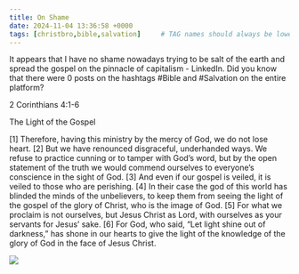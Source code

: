 ```yaml
---
title: On Shame
date: 2024-11-04 13:36:58 +0000
tags: [christbro,bible,salvation]     # TAG names should always be lowercase
---
```


It appears that I have no shame nowadays trying to be salt of the earth and spread the gospel on the pinnacle of capitalism - LinkedIn. Did you know that there were 0 posts on the hashtags #Bible and #Salvation on the entire platform?

2 Corinthians 4:1-6

The Light of the Gospel

[1] Therefore, having this ministry by the mercy of God, we do not lose heart. [2] But we have renounced disgraceful, underhanded ways. We refuse to practice cunning or to tamper with God’s word, but by the open statement of the truth we would commend ourselves to everyone’s conscience in the sight of God. [3] And even if our gospel is veiled, it is veiled to those who are perishing. [4] In their case the god of this world has blinded the minds of the unbelievers, to keep them from seeing the light of the gospel of the glory of Christ, who is the image of God. [5] For what we proclaim is not ourselves, but Jesus Christ as Lord, with ourselves as your servants for Jesus’ sake. [6] For God, who said, “Let light shine out of darkness,” has shone in our hearts to give the light of the knowledge of the glory of God in the face of Jesus Christ.

![](/873b39640563945de8b252ec01e1e660.jpeg)